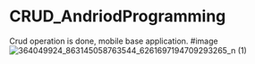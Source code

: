 # CRUD_AndriodProgramming
Crud operation is done, mobile base application.
#image
![364049924_863145058763544_6261697194709293265_n (1)](https://github.com/Mibek-Shrestha/CRUD_AndriodProgramming/assets/79530597/ee7eb291-80c9-48af-9f11-407a1c9e30cb)
